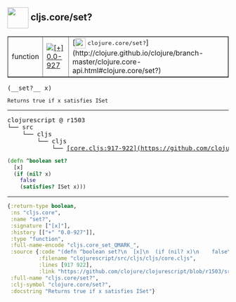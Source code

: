 ## <img width="48px" valign="middle" src="http://i.imgur.com/Hi20huC.png"> cljs.core/set?

 <table border="1">
<tr>
<td>function</td>
<td><a href="https://github.com/cljsinfo/api-refs/tree/0.0-927"><img valign="middle" alt="[+] 0.0-927" src="https://img.shields.io/badge/+-0.0--927-lightgrey.svg"></a> </td>
<td>
[<img height="24px" valign="middle" src="http://i.imgur.com/1GjPKvB.png"> <samp>clojure.core/set?</samp>](http://clojure.github.io/clojure/branch-master/clojure.core-api.html#clojure.core/set?)
</td>
</tr>
</table>

 <samp>
(__set?__ x)<br>
</samp>

```
Returns true if x satisfies ISet
```

---

 <pre>
clojurescript @ r1503
└── src
    └── cljs
        └── cljs
            └── <ins>[core.cljs:917-922](https://github.com/clojure/clojurescript/blob/r1503/src/cljs/cljs/core.cljs#L917-L922)</ins>
</pre>

```clj
(defn ^boolean set?
  [x]
  (if (nil? x)
    false
    (satisfies? ISet x)))
```


---

```clj
{:return-type boolean,
 :ns "cljs.core",
 :name "set?",
 :signature ["[x]"],
 :history [["+" "0.0-927"]],
 :type "function",
 :full-name-encode "cljs.core_set_QMARK_",
 :source {:code "(defn ^boolean set?\n  [x]\n  (if (nil? x)\n    false\n    (satisfies? ISet x)))",
          :filename "clojurescript/src/cljs/cljs/core.cljs",
          :lines [917 922],
          :link "https://github.com/clojure/clojurescript/blob/r1503/src/cljs/cljs/core.cljs#L917-L922"},
 :full-name "cljs.core/set?",
 :clj-symbol "clojure.core/set?",
 :docstring "Returns true if x satisfies ISet"}

```
